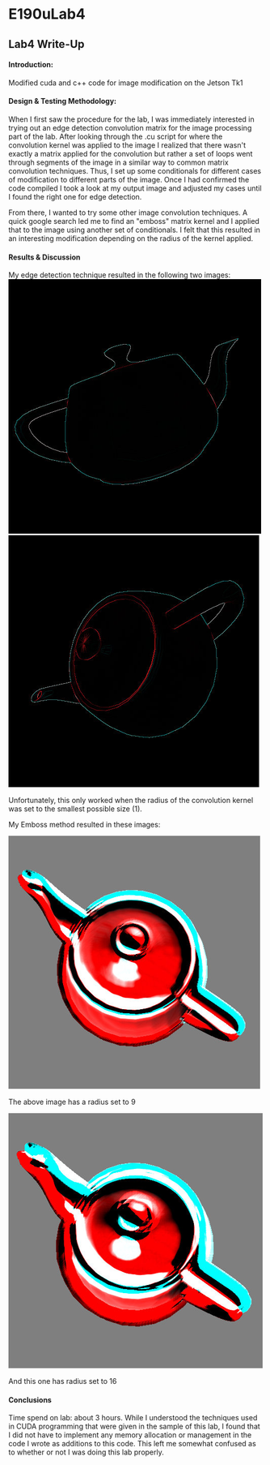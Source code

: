 # E190uLab4
## Lab4 Write-Up
#### Introduction:
Modified cuda and c++ code for image modification on the Jetson Tk1

#### Design & Testing Methodology:
When I first saw the procedure for the lab, I was immediately interested in trying out an edge detection convolution matrix for the image processing part of the lab.  After looking through the .cu script for where the convolution kernel was applied to the image I realized that there wasn't exactly a matrix applied for the convolution but rather a set of loops went through segments of the image in a similar way to common matrix convolution techniques.  Thus, I set up some conditionals for different cases of modification to different parts of the image. Once I had confirmed the code compiled I took a look at my output image and adjusted my cases until I found the right one for edge detection.

From there, I wanted to try some other image convolution techniques. A quick google search led me to find an "emboss" matrix kernel and I applied that to the image using another set of conditionals.  I felt that this resulted in an interesting modification depending on the radius of the kernel applied.


#### Results & Discussion
My edge detection technique resulted in the following two images:
![alt text](https://github.com/ajinomoto124/E190uLab4/blob/master/edgedetBryan.jpg)
![alt text](https://github.com/ajinomoto124/E190uLab4/blob/master/edgedetBryan2.jpg)

Unfortunately, this only worked when the radius of the convolution kernel was set to the smallest possible size (1).

My Emboss method resulted in these images:

![alt text](https://github.com/ajinomoto124/E190uLab4/blob/master/embBryan9.jpg)

The above image has a radius set to 9

![alt text](https://github.com/ajinomoto124/E190uLab4/blob/master/embBryan16.jpg)

And this one has radius set to 16

#### Conclusions
Time spend on lab: about 3 hours.
While I understood the techniques used in CUDA programming that were given in the sample of this lab, I found that I did not have to implement any memory allocation or management in the code I wrote as additions to this code.  This left me somewhat confused as to whether or not I was doing this lab properly.
